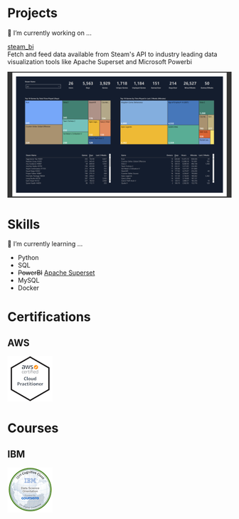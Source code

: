 # Projects
🔭 I’m currently working on ...

[steam_bi](https://github.com/m-e-w/steam_bi)  
Fetch and feed data available from Steam's API to industry leading data visualization tools like Apache Superset and Microsoft Powerbi

![Screenshot](https://raw.githubusercontent.com/m-e-w/steam_bi/main/media/screenshots/Capture_04.PNG)

# Skills
🌱 I’m currently learning ...
- Python
- SQL
- ~~PowerBI~~ [Apache Superset](https://superset.apache.org/)
- MySQL
- Docker

# Certifications
## AWS
[![Amazon Web Services Cloud Practitioner](./doc/images/badges/aws-certified-cloud-practitioner_102x102.png)](https://www.credly.com/badges/8a315097-b84a-40d6-8b8a-6b96816cf045/public_url)
# Courses
## IBM
[![Data Science Orientation](./doc/images/badges/data-science-orientation_102x102.png)](https://www.credly.com/badges/ef0d982b-6ea4-4ef1-bfb4-92e39cebccd5/public_url)
<!--
Hi there 👋
**m-e-w/m-e-w** is a ✨ _special_ ✨ repository because its `README.md` (this file) appears on your GitHub profile.

Here are some ideas to get you started:

- 🔭 I’m currently working on ...
[Steam BI](https://github.com/m-e-w/steam_bi)
![Screenshot](https://raw.githubusercontent.com/m-e-w/steam_bi/main/media/screenshots/Capture_04.PNG)
- 🌱 I’m currently practicing ...
  - Python
  - SQL
  - PowerBI
- 👯 I’m looking to collaborate on ...
- 🤔 I’m looking for help with ...
- 💬 Ask me about ...
- 📫 How to reach me: ...
- 😄 Pronouns: ...
- ⚡ Fun fact: ...
-->
